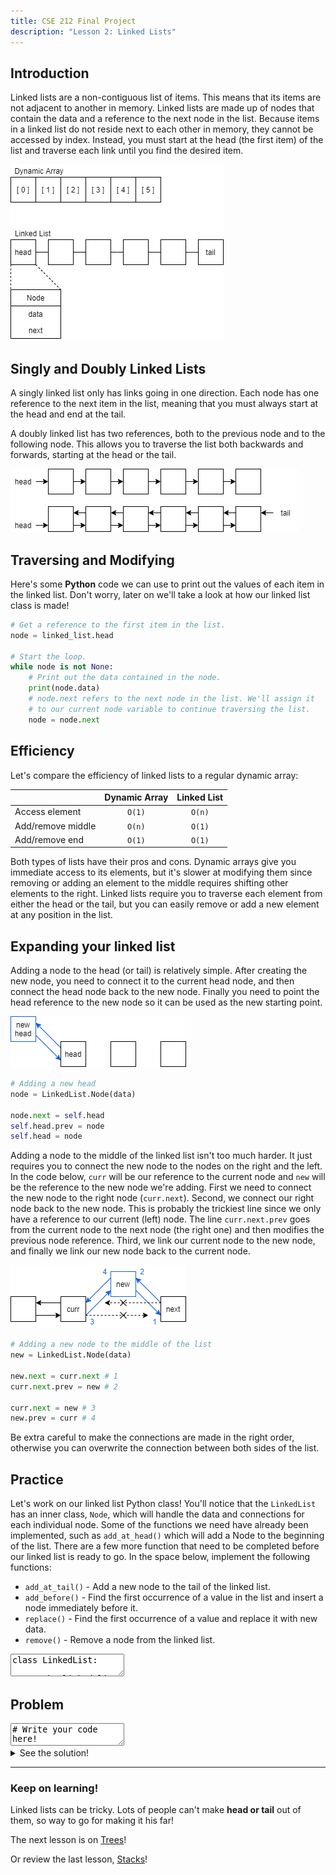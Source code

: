 ```yaml
---
title: CSE 212 Final Project
description: "Lesson 2: Linked Lists"
---
```


## Introduction

Linked lists are a non-contiguous list of items. This means that its items are not adjacent to another in memory. Linked lists are made up of nodes that contain the data and a reference to the next node in the list. Because items in a linked list do not reside next to each other in memory, they cannot be accessed by index. Instead, you must start at the head (the first item) of the list and traverse each link until you find the desired item.

![](img/linked_list01.drawio.png)


## Singly and Doubly Linked Lists

A singly linked list only has links going in one direction. Each node has one reference to the next item in the list, meaning that you must always start at the head and end at the tail.

A doubly linked list has two references, both to the previous node and to the following node. This allows you to traverse the list both backwards and forwards, starting at the head or the tail.

![](img/linked_list02.drawio.png)


## Traversing and Modifying

Here's some **Python** code we can use to print out the values of each item in the linked list. Don't worry, later on we'll take a look at how our linked list class is made!

```py
# Get a reference to the first item in the list.
node = linked_list.head

# Start the loop.
while node is not None:
    # Print out the data contained in the node.
    print(node.data)
    # node.next refers to the next node in the list. We'll assign it
    # to our current node variable to continue traversing the list.
    node = node.next
```


## Efficiency

Let's compare the efficiency of linked lists to a regular dynamic array:

|                   | Dynamic Array | Linked List |
| ----------------- | :-----------: | :---------: |
| Access element    |    `O(1)`     |   `O(n)`    |
| Add/remove middle |    `O(n)`     |   `O(1)`    |
| Add/remove end    |    `O(1)`     |   `O(1)`    |

Both types of lists have their pros and cons. Dynamic arrays give you immediate access to its elements, but it's slower at modifying them since removing or adding an element to the middle requires shifting other elements to the right. Linked lists require you to traverse each element from either the head or the tail, but you can easily remove or add a new element at any position in the list.


## Expanding your linked list

Adding a node to the head (or tail) is relatively simple. After creating the new node, you need to connect it to the current head node, and then connect the head node back to the new node. Finally you need to point the head reference to the new node so it can be used as the new starting point.

![](img/linked_list03.drawio.png)

```py
# Adding a new head
node = LinkedList.Node(data)

node.next = self.head
self.head.prev = node
self.head = node
```

Adding a node to the middle of the linked list isn't too much harder. It just requires you to connect the new node to the nodes on the right and the left. In the code below, `curr` will be our reference to the current node and `new` will be the reference to the new node we're adding. First we need to connect the new node to the right node (`curr.next`). Second, we connect our right node back to the new node. This is probably the trickiest line since we only have a reference to our current (left) node. The line `curr.next.prev` goes from the current node to the next node (the right one) and then modifies the previous node reference. Third, we link our current node to the new node, and finally we link our new node back to the current node.

![](img/linked_list04.drawio.png)

```py
# Adding a new node to the middle of the list
new = LinkedList.Node(data)

new.next = curr.next # 1
curr.next.prev = new # 2

curr.next = new # 3
new.prev = curr # 4
```

Be extra careful to make the connections are made in the right order, otherwise you can overwrite the connection between both sides of the list.


## Practice

Let's work on our linked list Python class! You'll notice that the `LinkedList` has an inner class, `Node`, which will handle the data and connections for each individual node. Some of the functions we need have already been implemented, such as `add_at_head()` which will add a Node to the beginning of the list. There are a few more function that need to be completed before our linked list is ready to go. In the space below, implement the following functions:
- `add_at_tail()` - Add a new node to the tail of the linked list.
- `add_before()` - Find the first occurrence of a value in the list and insert a node immediately before it.
- `replace()` - Find the first occurrence of a value and replace it with new data.
- `remove()` - Remove a node from the linked list.

<textarea>
class LinkedList:

    # The linked list has a node as an inner class.
    class Node:
        def __init__(self, data):
            # Initialize the data for the node.
            self.data = data
            # The node starts off without any connections.
            self.next = None
            self.prev = None

        def set_data(self, data):
            self.data = data

    def __init__(self):
        # The linked list starts out without a head or tail.
        self.head = None
        self.tail = None

    def add_at_head(self, data):
        # Create the new node.
        node = LinkedList.Node(data)

        if self.head:
            # 1. Connect the new node to the old head node.
            node.next = self.head
            # 2. Connect the old head node back to the new node to doubly link it.
            self.head.prev = node
            # 3. Point the head reference to the new node.
            self.head = node
        else:
            # If the linked list has no head, it has no tail either. Set both to the new node.
            self.head = node
            self.tail = node

    def add_at_tail(self, data):
        # (The add_at_head function should help).
        ...

    def add_after(self, value, data):
        for node in self:
            if node.data == value:
                if node == self.tail:
                    # If our target value is at the tail, call the regular add_at_tail function.
                    self.add_at_tail(data)
                else:
                    # Create the new node.
                    new_node = LinkedList.Node(data)
                    # Connect the new node to the node on the right (node.next).
                    new_node.next = node.next
                    node.next.prev = new_node
                    # Connect the new node to the node on the left (node).
                    node.next = new_node
                    new_node.prev = node

                # We only want to insert after the first value.
                break

    def add_before(self, value, data):
        # (The add_after function should help).
        ...

    def remove_head(self):
        self.head = self.head.next
        self.head.prev = None

    def remove_tail(self):
        self.tail = self.tail.prev
        self.tail.next = None

    def remove(self, value):
        # Remove the first occurrence of a value.
        ...

    def replace(self, value, data):
        # You may want to make use of the set_data function within the Node class.
        ...

    def __iter__(self):
        # Iterate through the linked list.
        node = self.head
        while node is not None:
            yield node
            node = node.next

    def __reversed__(self):
        node = self.tail
        while node is not None:
            yield node
            node = node.prev

    def __str__(self):
        data = [str(node.data) for node in self]
        return f"[{' -> '.join(data)}]"


linkedlist = LinkedList()
linkedlist.add_at_head(1)
linkedlist.add_at_head(2)
linkedlist.add_at_head(3)
linkedlist.add_after(2, 6)
linkedlist.add_after(3, 7)
linkedlist.remove_head()
# Uncomment the tests below after you have implemented the functions.
# linkedlist.add_at_tail(4)
# linkedlist.add_at_tail(5)
# linkedlist.add_before(5, 8)
# linkedlist.replace(2, 9)
# linkedlist.remove(1)

print(linkedlist)
# Shoudl print: [7 -> 9 -> 6 -> 4 -> 8 -> 5]

# Using the __reversed__ method.
print("Reversed:")
for node in reversed(linkedlist):
    print(node.data)
</textarea>


## Problem

<textarea>
# Write your code here!
</textarea>

<details><summary markdown="span">See the solution!</summary>

```py

```

</details>

---

### Keep on learning!

Linked lists can be tricky. Lots of people can't make **head or tail** out of them, so way to go for making it his far!

The next lesson is on [Trees](trees.md)!

Or review the last lesson, [Stacks](stacks.md)!

<!-- Primary Color: #0F60D0 -->